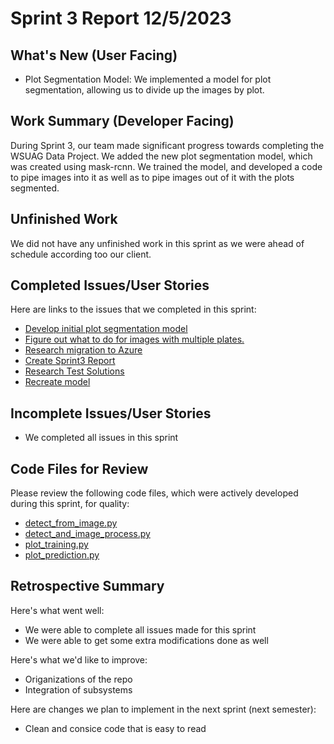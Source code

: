 # Sprint 3 Report 12/5/2023

## What's New (User Facing)
 * Plot Segmentation Model: We implemented a model for plot segmentation, allowing us to divide up the images by plot.


## Work Summary (Developer Facing)
During Sprint 3, our team made significant progress towards completing the WSUAG Data Project. We added the new plot segmentation model, which was created using mask-rcnn. We trained the model, and developed a code to pipe images into it as well as to pipe images out of it with the plots segmented.

## Unfinished Work
We did not have any unfinished work in this sprint as we were ahead of schedule according too our client. 


## Completed Issues/User Stories
Here are links to the issues that we completed in this sprint:
* [Develop initial plot segmentation model](https://github.com/WSUCptSCapstone-F23-S24/wsuag-arduinoapp/issues/32)
* [Figure out what to do for images with multiple plates.](https://github.com/WSUCptSCapstone-F23-S24/wsuag-arduinoapp/issues/3)
* [Research migration to Azure](https://github.com/WSUCptSCapstone-F23-S24/wsuag-arduinoapp/issues/19)
* [Create Sprint3 Report](https://github.com/WSUCptSCapstone-F23-S24/wsuag-arduinoapp/issues/33)
* [Research Test Solutions](https://github.com/WSUCptSCapstone-F23-S24/wsuag-arduinoapp/issues/24)
* [Recreate model](https://github.com/WSUCptSCapstone-F23-S24/wsuag-arduinoapp/issues/20)

 ## Incomplete Issues/User Stories
* We completed all issues in this sprint


## Code Files for Review
<!-- All modified files also copied into [src/scripts](https://github.com/WSUCptSCapstone-F23-S24/wsuag-arduinoapp/tree/main/src) folder for clarity -->

Please review the following code files, which were actively developed during this sprint, for quality:
 * [detect_from_image.py](https://github.com/WSUCptSCapstone-F23-S24/wsuag-arduinoapp/blob/main/src/tf2.0/models/research/object_detection/detect_from_image.py)
 * [detect_and_image_process.py](https://github.com/WSUCptSCapstone-F23-S24/wsuag-arduinoapp/blob/main/src/tf2.0/models/research/object_detection/detect_and_image_process.py)
 * [plot_training.py](https://github.com/WSUCptSCapstone-F23-S24/wsuag-arduinoapp/blob/main/src/mrcnn_segmenting/kangaroo-transfer-learning/plot_training.py)
 * [plot_prediction.py](https://github.com/WSUCptSCapstone-F23-S24/wsuag-arduinoapp/blob/main/src/mrcnn_segmenting/kangaroo-transfer-learning/plot_prediction.py)

## Retrospective Summary
Here's what went well:
   * We were able to complete all issues made for this sprint
   * We were able to get some extra modifications done as well
     
Here's what we'd like to improve:
   * Origanizations of the repo
   * Integration of subsystems
     
Here are changes we plan to implement in the next sprint (next semester):
   * Clean and consice code that is easy to read
